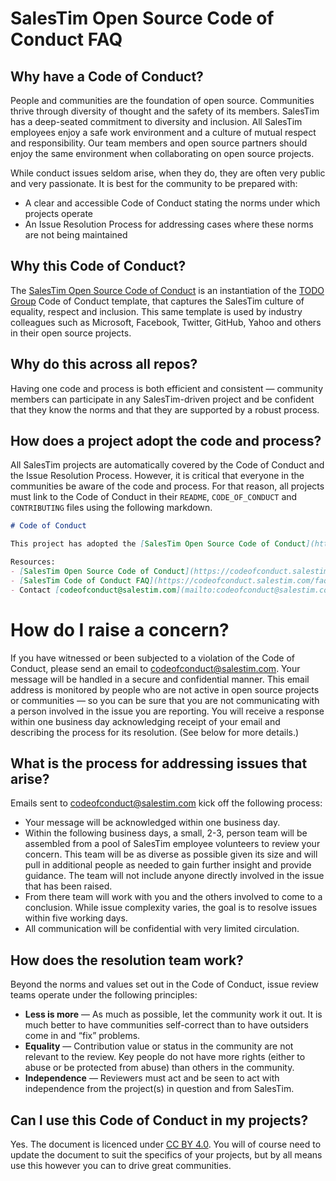 # SalesTim Open Source Code of Conduct FAQ

## Why have a Code of Conduct?

People and communities are the foundation of open source. Communities thrive through diversity of thought and the safety of its members. SalesTim has a deep-seated commitment to diversity and inclusion. All SalesTim employees enjoy a safe work environment and a culture of mutual respect and responsibility. Our team members and open source partners should enjoy the same environment when collaborating on open source projects.

While conduct issues seldom arise, when they do, they are often very public and very passionate. It is best for the community to be prepared with:

- A clear and accessible Code of Conduct stating the norms under which projects operate
- An Issue Resolution Process for addressing cases where these norms are not being maintained

## Why this Code of Conduct?

The [SalesTim Open Source Code of Conduct](https://codeofconduct.salestim.com) is an instantiation of the [TODO Group](http://todogroup.org/) Code of Conduct template, that captures the SalesTim culture of equality, respect and inclusion. This same template is used by industry colleagues such as Microsoft, Facebook, Twitter, GitHub, Yahoo and others in their open source projects.

## Why do this across all repos?

Having one code and process is both efficient and consistent — community members can participate in any SalesTim-driven project and be confident that they know the norms and that they are supported by a robust process.

## How does a project adopt the code and process?
All SalesTim projects are automatically covered by the Code of Conduct and the Issue Resolution Process. However, it is critical that everyone in the communities be aware of the code and process. For that reason, all projects must link to the Code of Conduct in their `README`, `CODE_OF_CONDUCT` and `CONTRIBUTING` files using the following markdown.

```markdown
# Code of Conduct

This project has adopted the [SalesTim Open Source Code of Conduct](https://codeofconduct.salestim.com/).

Resources:
- [SalesTim Open Source Code of Conduct](https://codeofconduct.salestim.com)
- [SalesTim Code of Conduct FAQ](https://codeofconduct.salestim.com/faq)
- Contact [codeofconduct@salestim.com](mailto:codeofconduct@salestim.com) with questions or concerns
```

# How do I raise a concern?

If you have witnessed or been subjected to a violation of the Code of Conduct, please send an email to [codeofconduct@salestim.com](mailto:codeofconduct@salestim.com). Your message will be handled in a secure and confidential manner. This email address is monitored by people who are not active in open source projects or communities — so you can be sure that you are not communicating with a person involved in the issue you are reporting. You will receive a response within one business day acknowledging receipt of your email and describing the process for its resolution. (See below for more details.)

## What is the process for addressing issues that arise?
Emails sent to [codeofconduct@salestim.com](mailto:codeofconduct@salestim.com) kick off the following process:

- Your message will be acknowledged within one business day.
- Within the following business days, a small, 2-3, person team will be assembled from a pool of SalesTim employee volunteers to review your concern. This team will be as diverse as possible given its size and will pull in additional people as needed to gain further insight and provide guidance. The team will not include anyone directly involved in the issue that has been raised.
- From there team will work with you and the others involved to come to a conclusion. While issue complexity varies, the goal is to resolve issues within five working days.
- All communication will be confidential with very limited circulation.

## How does the resolution team work?

Beyond the norms and values set out in the Code of Conduct, issue review teams operate under the following principles:

- **Less is more** — As much as possible, let the community work it out. It is much better to have communities self-correct than to have outsiders come in and “fix” problems.
- **Equality** — Contribution value or status in the community are not relevant to the review. Key people do not have more rights (either to abuse or be protected from abuse) than others in the community.
- **Independence** — Reviewers must act and be seen to act with independence from the project(s) in question and from SalesTim.

## Can I use this Code of Conduct in my projects?

Yes. The document is licenced under [CC BY 4.0](https://creativecommons.org/licenses/by/4.0). You will of course need to update the document to suit the specifics of your projects, but by all means use this however you can to drive great communities.
